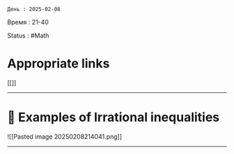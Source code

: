 	День : 2025-02-08 
Время : 21-40

Status : #Math  


# Appropriate links
[[]]

---

# 📏 Examples of Irrational inequalities



![[Pasted image 20250208214041.png]]




---
